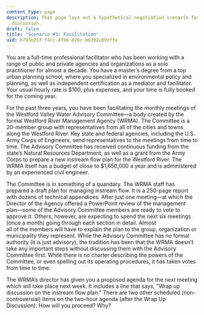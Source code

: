 ```yaml
---
content_type: page
description: This page lays out a hypothetical negotiation scenario for thought and
  discussion.
draft: false
title: 'Scenario #3: Facilitation'
uid: b793b25f-f4cc-4f66-876c-b6392c09cffe
---
```

You are a full-time professional facilitator who has been working with a range of public and private agencies and organizations as a solo practitioner for almost a decade. You have a master’s degree from a top urban planning school, where you specialized in environmental policy and planning, as well as independent certification as a mediator and facilitator. Your usual hourly rate is $100, plus expenses, and your time is fully booked for the coming year. 

For the past three years, you have been facilitating the monthly meetings of the Westford Valley Water Advisory Committee—a body created by the formal Westford River Management Agency (WRMA). The Committee is a 20-member group with representatives from all of the cities and towns along the Westford River. Key state and federal agencies, including the U.S. Army Corps of Engineers, send representatives to the meetings from time to time. The Advisory Committee has received continuous funding from the state’s Natural Resources Department, as well as a grant from the Army Corps to prepare a new instream flow plan for the Westford River. The WRMA itself has a budget of close to $1,650,000 a year and is administered by an experienced civil engineer. 

The Committee is in something of a quandary. The WRMA staff has prepared a draft plan for managing instream flow. It is a 250-page report with dozens of technical appendices. After just one meeting—at which the Director of the Agency offered a PowerPoint review of the management plan—some of the Advisory Committee members are ready to vote to approve it. Others, however, are expecting to spend the next six meetings (once a month) going through each section in detail. Almost     
all of the members will have to explain the plan to the group, organization or municipality they represent. While the Advisory Committee has no formal authority (it is just advisory), the tradition has been that the WRMA doesn't take any important steps without discussing them with the Advisory Committee first. While there is no charter describing the powers of the Committee, or even spelling out its operating procedures, it has taken votes from time to time. 

The WRMA’s director has given you a proposed agenda for the next meeting which will take place next week. It includes a line that says, "Wrap up discussion on the instream flow plan." There are two other scheduled (non-controversial) items on the two-hour agenda (after the Wrap Up Discussion). How will you proceed? Why?